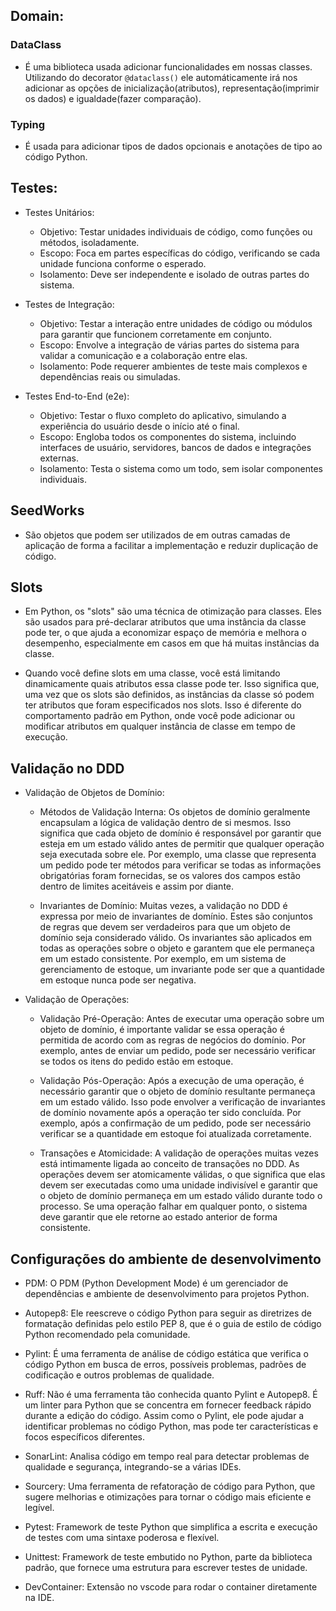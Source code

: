 ## Domain:
### DataClass 
- É uma biblioteca usada adicionar funcionalidades em nossas classes. Utilizando do decorator `@dataclass()` ele automáticamente irá nos adicionar as opções de inicialização(atributos), representação(imprimir os dados) e igualdade(fazer comparação).

### Typing
- É usada para adicionar tipos de dados opcionais e anotações de tipo ao código Python.

## Testes:
- Testes Unitários:
    - Objetivo: Testar unidades individuais de código, como funções ou métodos, isoladamente.
    - Escopo: Foca em partes específicas do código, verificando se cada unidade funciona conforme o esperado.
    - Isolamento: Deve ser independente e isolado de outras partes do sistema.

- Testes de Integração:
    - Objetivo: Testar a interação entre unidades de código ou módulos para garantir que funcionem corretamente em conjunto.
    - Escopo: Envolve a integração de várias partes do sistema para validar a comunicação e a colaboração entre elas.
    - Isolamento: Pode requerer ambientes de teste mais complexos e dependências reais ou simuladas.

- Testes End-to-End (e2e):
    - Objetivo: Testar o fluxo completo do aplicativo, simulando a experiência do usuário desde o início até o final.
    - Escopo: Engloba todos os componentes do sistema, incluindo interfaces de usuário, servidores, bancos de dados e integrações externas.
    - Isolamento: Testa o sistema como um todo, sem isolar componentes individuais.

## SeedWorks
- São objetos que podem ser utilizados de em outras camadas de aplicação de forma a facilitar a implementação e reduzir duplicação de código.

## Slots
- Em Python, os "slots" são uma técnica de otimização para classes. Eles são usados para pré-declarar atributos que uma instância da classe pode ter, o que ajuda a economizar espaço de memória e melhora o desempenho, especialmente em casos em que há muitas instâncias da classe.

- Quando você define slots em uma classe, você está limitando dinamicamente quais atributos essa classe pode ter. Isso significa que, uma vez que os slots são definidos, as instâncias da classe só podem ter atributos que foram especificados nos slots. Isso é diferente do comportamento padrão em Python, onde você pode adicionar ou modificar atributos em qualquer instância de classe em tempo de execução.

## Validação no DDD
- Validação de Objetos de Domínio:

    - Métodos de Validação Interna: Os objetos de domínio geralmente encapsulam a lógica de validação dentro de si mesmos. Isso significa que cada objeto de domínio é responsável por garantir que esteja em um estado válido antes de permitir que qualquer operação seja executada sobre ele. Por exemplo, uma classe que representa um pedido pode ter métodos para verificar se todas as informações obrigatórias foram fornecidas, se os valores dos campos estão dentro de limites aceitáveis e assim por diante.

    - Invariantes de Domínio: Muitas vezes, a validação no DDD é expressa por meio de invariantes de domínio. Estes são conjuntos de regras que devem ser verdadeiros para que um objeto de domínio seja considerado válido. Os invariantes são aplicados em todas as operações sobre o objeto e garantem que ele permaneça em um estado consistente. Por exemplo, em um sistema de gerenciamento de estoque, um invariante pode ser que a quantidade em estoque nunca pode ser negativa.

- Validação de Operações:

    - Validação Pré-Operação: Antes de executar uma operação sobre um objeto de domínio, é importante validar se essa operação é permitida de acordo com as regras de negócios do domínio. Por exemplo, antes de enviar um pedido, pode ser necessário verificar se todos os itens do pedido estão em estoque.

    - Validação Pós-Operação: Após a execução de uma operação, é necessário garantir que o objeto de domínio resultante permaneça em um estado válido. Isso pode envolver a verificação de invariantes de domínio novamente após a operação ter sido concluída. Por exemplo, após a confirmação de um pedido, pode ser necessário verificar se a quantidade em estoque foi atualizada corretamente.

    - Transações e Atomicidade: A validação de operações muitas vezes está intimamente ligada ao conceito de transações no DDD. As operações devem ser atomicamente válidas, o que significa que elas devem ser executadas como uma unidade indivisível e garantir que o objeto de domínio permaneça em um estado válido durante todo o processo. Se uma operação falhar em qualquer ponto, o sistema deve garantir que ele retorne ao estado anterior de forma consistente.


## Configurações do ambiente de desenvolvimento
- PDM: O PDM (Python Development Mode) é um gerenciador de dependências e ambiente de desenvolvimento para projetos Python.

- Autopep8: Ele reescreve o código Python para seguir as diretrizes de formatação definidas pelo estilo PEP 8, que é o guia de estilo de código Python recomendado pela comunidade.

- Pylint: É uma ferramenta de análise de código estática que verifica o código Python em busca de erros, possíveis problemas, padrões de codificação e outros problemas de qualidade. 

- Ruff:   Não é uma ferramenta tão conhecida quanto Pylint e Autopep8. É um linter para Python que se concentra em fornecer feedback rápido durante a edição do código. Assim como o Pylint, ele pode ajudar a identificar problemas no código Python, mas pode ter características e focos específicos diferentes.

- SonarLint: Analisa código em tempo real para detectar problemas de qualidade e segurança, integrando-se a várias IDEs.

- Sourcery: Uma ferramenta de refatoração de código para Python, que sugere melhorias e otimizações para tornar o código mais eficiente e legível.

- Pytest: Framework de teste Python que simplifica a escrita e execução de testes com uma sintaxe poderosa e flexível.

- Unittest: Framework de teste embutido no Python, parte da biblioteca padrão, que fornece uma estrutura para escrever testes de unidade.

- DevContainer: Extensão no vscode para rodar o container diretamente na IDE.